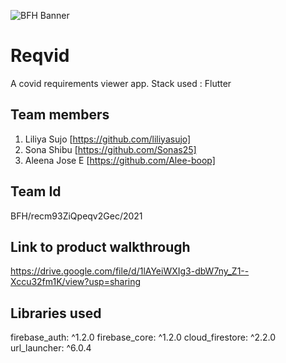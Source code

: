 ![BFH Banner](https://trello-attachments.s3.amazonaws.com/542e9c6316504d5797afbfb9/542e9c6316504d5797afbfc1/39dee8d993841943b5723510ce663233/Frame_19.png)
# Reqvid
A covid requirements viewer app. Stack used : Flutter
## Team members
1. Liliya Sujo [https://github.com/liliyasujo]
2. Sona Shibu [https://github.com/Sonas25]
3. Aleena Jose E [https://github.com/Alee-boop]
## Team Id
BFH/recm93ZiQpeqv2Gec/2021
## Link to product walkthrough
https://drive.google.com/file/d/1lAYeiWXIg3-dbW7ny_Z1--Xccu32fm1K/view?usp=sharing
## Libraries used
firebase_auth: ^1.2.0
firebase_core: ^1.2.0
cloud_firestore: ^2.2.0 
url_launcher: ^6.0.4
